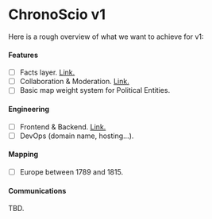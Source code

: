 # ChronoScio v1

Here is a rough overview of what we want to achieve for v1:

#### Features

- [ ] Facts layer. [Link.](../features/facts.md)
- [ ] Collaboration & Moderation. [Link.](../features/collboration_moderation.md)
- [ ] Basic map weight system for Political Entities.

#### Engineering

- [ ] Frontend & Backend. [Link.](https://github.com/orgs/chronoscio/projects/1)
- [ ] DevOps (domain name, hosting...).

#### Mapping

- [ ] Europe between 1789 and 1815.

#### Communications

TBD.
